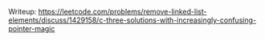 Writeup: https://leetcode.com/problems/remove-linked-list-elements/discuss/1429158/c-three-solutions-with-increasingly-confusing-pointer-magic
